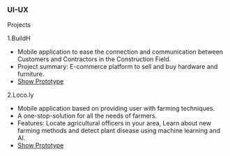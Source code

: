 ### UI-UX


Projects

1.BuildH
 * Mobile application to ease the connection and communication between Customers and Contractors in the Construction Field.
 * Project summary: E-commerce platform to sell and buy hardware and furniture.
 * [Show Prototype](https://www.figma.com/proto/PXSiyENzt16nAV1Wp2oaEU/BuildH?page-id=0%3A1&type=design&node-id=2-5&viewport=76%2C454%2C0.21&t=JT0I49n66YfCWjQg-1&scaling=scale-down&starting-point-node-id=2%3A3&mode=design)

2.Loco.ly
 * Mobile application based on providing user with farming techniques.
 * A one-stop-solution for all the needs of farmers.
 * Features: Locate agricultural officers in your area, Learn about new farming methods and detect plant disease using
machine learning and AI.
 * [Show Prototype](https://www.figma.com/proto/PXSiyENzt16nAV1Wp2oaEU/BuildH?page-id=0%3A1&type=design&node-id=2-5&viewport=76%2C454%2C0.21&t=JT0I49n66YfCWjQg-1&scaling=scale-down&starting-point-node-id=2%3A3&mode=design](https://www.figma.com/proto/DvVDgUTRJuoByymfS0xISf/loco.ly?page-id=0%3A1&type=design&node-id=1-6&viewport=-13530%2C-13923%2C0.22&t=8BP0yCUcz1FmTZUK-1&scaling=scale-down&starting-point-node-id=1%3A5&mode=design)https://www.figma.com/proto/DvVDgUTRJuoByymfS0xISf/loco.ly?page-id=0%3A1&type=design&node-id=1-6&viewport=-13530%2C-13923%2C0.22&t=8BP0yCUcz1FmTZUK-1&scaling=scale-down&starting-point-node-id=1%3A5&mode=design](https://rb.gy/m54y1)https://rb.gy/m54y1](https://rb.gy/m54y1)https://rb.gy/m54y1](https://www.figma.com/proto/DvVDgUTRJuoByymfS0xISf/loco.ly?page-id=0%3A1&type=design&node-id=1-6&viewport=-13530%2C-13923%2C0.22&t=prWZfeXPJcY0Mh5Q-1&scaling=scale-down&starting-point-node-id=1%3A5)https://www.figma.com/proto/DvVDgUTRJuoByymfS0xISf/loco.ly?page-id=0%3A1&type=design&node-id=1-6&viewport=-13530%2C-13923%2C0.22&t=prWZfeXPJcY0Mh5Q-1&scaling=scale-down&starting-point-node-id=1%3A5)
